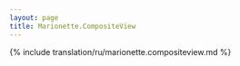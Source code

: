 ```yaml
---
layout: page
title: Marionette.CompositeView
---
```


{% include translation/ru/marionette.compositeview.md %}